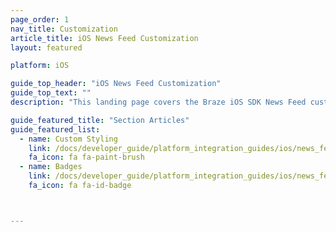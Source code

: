 ```yaml
---
page_order: 1
nav_title: Customization
article_title: iOS News Feed Customization
layout: featured

platform: iOS

guide_top_header: "iOS News Feed Customization"
guide_top_text: ""
description: "This landing page covers the Braze iOS SDK News Feed customization options."

guide_featured_title: "Section Articles"
guide_featured_list:
  - name: Custom Styling
    link: /docs/developer_guide/platform_integration_guides/ios/news_feed/customization/custom_styling/
    fa_icon: fa fa-paint-brush
  - name: Badges
    link: /docs/developer_guide/platform_integration_guides/ios/news_feed/customization/badges/
    fa_icon: fa fa-id-badge



---
```

<br><br>